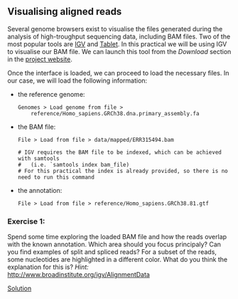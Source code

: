 ## Visualising aligned reads
Several genome browsers exist to visualise the files generated during the analysis of high-troughput sequencing data, including BAM files. Two of the most popular tools are [IGV](http://www.broadinstitute.org/igv/) and [Tablet](http://bioinf.scri.ac.uk/tablet/). In this practical we will be using IGV to visualise our BAM file. We can launch this tool from the *Download* section in the [project website](http://www.broadinstitute.org/igv/download).

Once the interface is loaded, we can proceed to load the necessary files. In our case, we will load the following information:

* the reference genome:

    ```
    Genomes > Load genome from file > 
        reference/Homo_sapiens.GRCh38.dna.primary_assembly.fa
    ```
* the BAM file:

    ```
    File > Load from file > data/mapped/ERR315494.bam

    # IGV requires the BAM file to be indexed, which can be achieved with samtools 
    #   (i.e. `samtools index bam_file)
    # For this practical the index is already provided, so there is no need to run this command
    ```  
* the annotation:

    ```
    File > Load from file > reference/Homo_sapiens.GRCh38.81.gtf
    ```

### Exercise 1: 
Spend some time exploring the loaded BAM file and how the reads overlap with the known annotation. 
Which area should you focus principaly? 
Can you find examples of split and spliced reads? For a subset of the reads, some nucleotides are highlighted in a different color. What do you think the explanation for this is?
*Hint:* http://www.broadinstitute.org/igv/AlignmentData



[Solution](https://github.com/Functional-Genomics/TeachingMaterial/blob/Cancer-Genomics-07-2015/solutions/_visualising_ex1.md)

